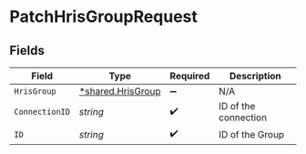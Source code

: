 # PatchHrisGroupRequest


## Fields

| Field                                                        | Type                                                         | Required                                                     | Description                                                  |
| ------------------------------------------------------------ | ------------------------------------------------------------ | ------------------------------------------------------------ | ------------------------------------------------------------ |
| `HrisGroup`                                                  | [*shared.HrisGroup](../../../pkg/models/shared/hrisgroup.md) | :heavy_minus_sign:                                           | N/A                                                          |
| `ConnectionID`                                               | *string*                                                     | :heavy_check_mark:                                           | ID of the connection                                         |
| `ID`                                                         | *string*                                                     | :heavy_check_mark:                                           | ID of the Group                                              |